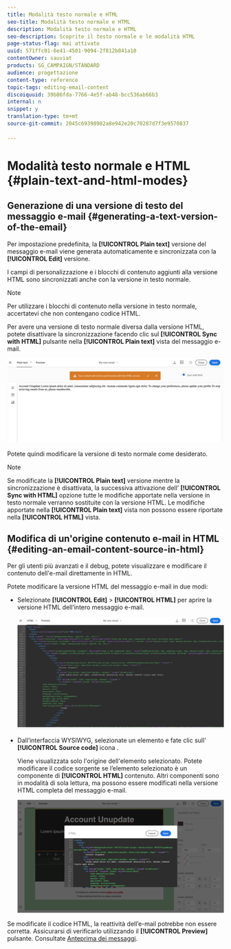 ```yaml
---
title: Modalità testo normale e HTML
seo-title: Modalità testo normale e HTML
description: Modalità testo normale e HTML
seo-description: Scoprite il testo normale e le modalità HTML
page-status-flag: mai attivato
uuid: 571ffc01-6e41-4501-9094-2f812b041a10
contentOwner: sauviat
products: SG_CAMPAIGN/STANDARD
audience: progettazione
content-type: reference
topic-tags: editing-email-content
discoiquuid: 39b86fda-7766-4e5f-ab48-bcc536ab66b3
internal: n
snippet: y
translation-type: tm+mt
source-git-commit: 2045c69398902a8e942e20c70287d7f3e9570837

---
```



# Modalità testo normale e HTML {#plain-text-and-html-modes}

## Generazione di una versione di testo del messaggio e-mail {#generating-a-text-version-of-the-email}

Per impostazione predefinita, la **[!UICONTROL Plain text]** versione del messaggio e-mail viene generata automaticamente e sincronizzata con la **[!UICONTROL Edit]** versione.

I campi di personalizzazione e i blocchi di contenuto aggiunti alla versione HTML sono sincronizzati anche con la versione in testo normale.

>[!NOTE]
>
>Per utilizzare i blocchi di contenuto nella versione in testo normale, accertatevi che non contengano codice HTML.

Per avere una versione di testo normale diversa dalla versione HTML, potete disattivare la sincronizzazione facendo clic sul **[!UICONTROL Sync with HTML]** pulsante nella **[!UICONTROL Plain text]** vista del messaggio e-mail.

![](assets/email_designer_textversion.png)

Potete quindi modificare la versione di testo normale come desiderato.

>[!NOTE]
>
>Se modificate la **[!UICONTROL Plain text]** versione mentre la sincronizzazione è disattivata, la successiva attivazione dell’ **[!UICONTROL Sync with HTML]** opzione tutte le modifiche apportate nella versione in testo normale verranno sostituite con la versione HTML. Le modifiche apportate nella **[!UICONTROL Plain text]** vista non possono essere riportate nella **[!UICONTROL HTML]** vista.

## Modifica di un'origine contenuto e-mail in HTML {#editing-an-email-content-source-in-html}

Per gli utenti più avanzati e il debug, potete visualizzare e modificare il contenuto dell'e-mail direttamente in HTML.

Potete modificare la versione HTML del messaggio e-mail in due modi:

* Selezionate **[!UICONTROL Edit]** &gt; **[!UICONTROL HTML]** per aprire la versione HTML dell’intero messaggio e-mail.

   ![](assets/email_designer_html1.png)

* Dall’interfaccia WYSIWYG, selezionate un elemento e fate clic sull’ **[!UICONTROL Source code]** icona .

   Viene visualizzata solo l'origine dell'elemento selezionato. Potete modificare il codice sorgente se l’elemento selezionato è un componente di **[!UICONTROL HTML]** contenuto. Altri componenti sono in modalità di sola lettura, ma possono essere modificati nella versione HTML completa del messaggio e-mail.

   ![](assets/email_designer_html2.png)

Se modificate il codice HTML, la reattività dell’e-mail potrebbe non essere corretta. Assicurarsi di verificarlo utilizzando il **[!UICONTROL Preview]** pulsante. Consultate [Anteprima dei messaggi](../../sending/using/previewing-messages.md).
